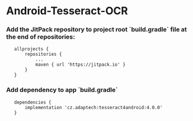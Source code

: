 # Android-Tesseract-OCR


<h3>Add the JitPack repository to project root `build.gradle` file at the end of repositories:</h3>

       allprojects {
           repositories {
               ...
               maven { url 'https://jitpack.io' }
           }
       }

<h3>Add dependency to app `build.gradle`</h3>

       dependencies {
           implementation 'cz.adaptech:tesseract4android:4.0.0'
       }